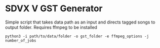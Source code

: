 # SDVX V GST Generator
Simple script that takes data path as an input and directs tagged songs to output folder. 
Requires ffmpeg to be installed
```
python3 -i path/to/data/folder -o gst_folder -e ffmpeg_options -j number_of_jobs
```
